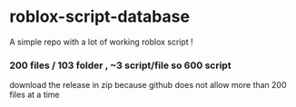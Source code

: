 # roblox-script-database
A simple repo with a lot of working roblox script !

### 200 files / 103 folder , ~3 script/file so 600 script



download the release in zip because github does not allow more than 200 files at a time

